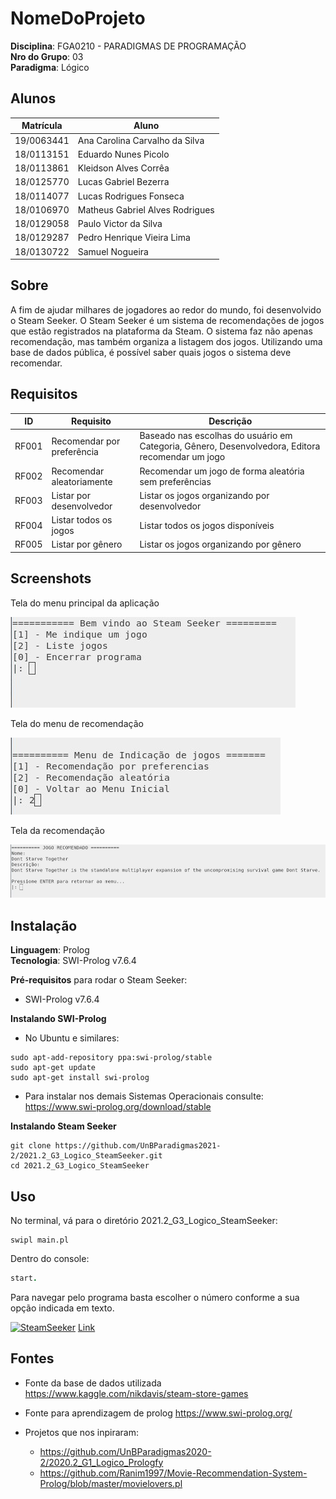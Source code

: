 # NomeDoProjeto

**Disciplina**: FGA0210 - PARADIGMAS DE PROGRAMAÇÃO <br>
**Nro do Grupo**: 03<br>
**Paradigma**: Lógico<br>

## Alunos

| Matrícula  | Aluno                           |
| ---------- | ------------------------------- |
| 19/0063441 | Ana Carolina Carvalho da Silva  |
| 18/0113151 | Eduardo Nunes Picolo            |
| 18/0113861 | Kleidson Alves Corrêa           |
| 18/0125770 | Lucas Gabriel Bezerra           |
| 18/0114077 | Lucas Rodrigues Fonseca         |
| 18/0106970 | Matheus Gabriel Alves Rodrigues |
| 18/0129058 | Paulo Victor da Silva           |
| 18/0129287 | Pedro Henrique Vieira Lima      |
| 18/0130722 | Samuel Nogueira                 |

## Sobre 
A fim de ajudar milhares de jogadores ao redor do mundo, foi desenvolvido o Steam Seeker. O Steam Seeker é um sistema de recomendações de jogos que estão registrados na plataforma da Steam. O sistema faz não apenas recomendação, mas também organiza a listagem dos jogos.
Utilizando uma base de dados pública, é possível saber quais jogos o sistema deve recomendar. 

## Requisitos


| ID    | Requisito           | Descrição                                                                                                                                                                   |
| ----- | ------------------- | --------------------------------------------------------------------------------------------------------------------------------------------------------------------------- |
| RF001 | Recomendar por preferência | Baseado nas escolhas do usuário em Categoria, Gênero, Desenvolvedora, Editora recomendar um jogo |
| RF002 | Recomendar aleatoriamente    | Recomendar um jogo de forma aleatória sem preferências |
| RF003 | Listar por desenvolvedor | Listar os jogos organizando por desenvolvedor |
| RF004 | Listar todos os jogos      | Listar todos os jogos disponíveis |
| RF005 | Listar por gênero  | Listar os jogos organizando por gênero |

## Screenshots

Tela do menu principal da aplicação

![Menu principal](media/menuprincipal.jpeg) 

Tela do menu de recomendação

![Menu recomendacao](media/menuindicacao.jpeg) 

Tela da recomendação

![Recomendacao](media/recomendacao.jpeg) 

## Instalação 
**Linguagem**: Prolog <br>
**Tecnologia**: SWI-Prolog v7.6.4 <br>

**Pré-requisitos** para rodar o Steam Seeker:
- SWI-Prolog v7.6.4

**Instalando SWI-Prolog**

- No Ubuntu e similares:

``` shell
sudo apt-add-repository ppa:swi-prolog/stable
sudo apt-get update
sudo apt-get install swi-prolog
```

- Para instalar nos demais Sistemas Operacionais consulte: https://www.swi-prolog.org/download/stable

**Instalando Steam Seeker**
``` shell
git clone https://github.com/UnBParadigmas2021-2/2021.2_G3_Logico_SteamSeeker.git
cd 2021.2_G3_Logico_SteamSeeker
```
## Uso 
No terminal, vá para o diretório 2021.2_G3_Logico_SteamSeeker:
``` shell
swipl main.pl
```
Dentro do console:

```prolog
start.
```
Para navegar pelo programa basta escolher o número conforme a sua opção indicada em texto.

[![SteamSeeker](https://youtu.be/owjsSymbKQ0)](https://youtu.be/owjsSymbKQ0)
[Link](https://youtu.be/owjsSymbKQ0)


## Fontes
- Fonte da base de dados utilizada
https://www.kaggle.com/nikdavis/steam-store-games

- Fonte para aprendizagem de prolog https://www.swi-prolog.org/

- Projetos que nos inpiraram:
    - https://github.com/UnBParadigmas2020-2/2020.2_G1_Logico_Prologfy
    -  https://github.com/Ranim1997/Movie-Recommendation-System-Prolog/blob/master/movielovers.pl